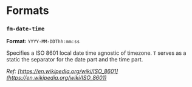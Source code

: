 # Formats

### `fm-date-time`

**Format:** `YYYY-MM-DDThh:mm:ss`

Specifies a ISO 8601 local date time agnostic of timezone. `T` serves as a static the separator for the date part and the time part.

*Ref: [https://en.wikipedia.org/wiki/ISO_8601](https://en.wikipedia.org/wiki/ISO_8601)*
